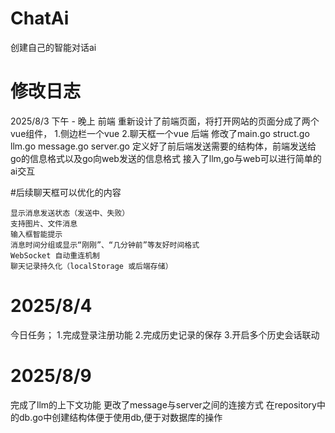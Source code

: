 # ChatAi
创建自己的智能对话ai

# 修改日志
2025/8/3 下午 - 晚上
前端
    重新设计了前端页面，将打开网站的页面分成了两个vue组件，
    1.侧边栏一个vue
    2.聊天框一个vue
后端
    修改了main.go
    struct.go
    llm.go
    message.go
    server.go
    定义好了前后端发送需要的结构体，前端发送给go的信息格式以及go向web发送的信息格式
    接入了llm,go与web可以进行简单的ai交互
    
#后续聊天框可以优化的内容

    显示消息发送状态（发送中、失败）
    支持图片、文件消息
    输入框智能提示
    消息时间分组或显示“刚刚”、“几分钟前”等友好时间格式
    WebSocket 自动重连机制
    聊天记录持久化（localStorage 或后端存储）

# 2025/8/4 
今日任务；
1.完成登录注册功能
2.完成历史记录的保存
3.开启多个历史会话联动

# 2025/8/9 
完成了llm的上下文功能
更改了message与server之间的连接方式
在repository中的db.go中创建结构体便于使用db,便于对数据库的操作
